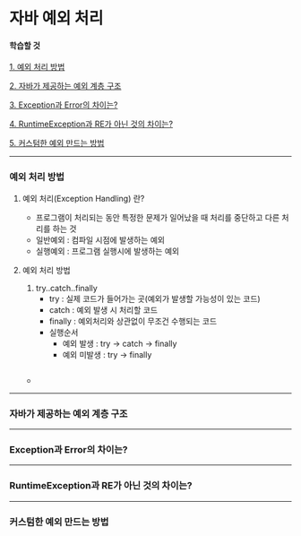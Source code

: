 # 자바 예외 처리


#### 학습할 것

[1. 예외 처리 방법](#예외-처리-방법)

[2. 자바가 제공하는 예외 계층 구조](#자바가-제공하는-예외-계층-구조)

[3. Exception과 Error의 차이는?](#Exception과-Error의-차이는)

[4. RuntimeException과 RE가 아닌 것의 차이는?](#RuntimeException과-RE가-아닌-것의-차이는)

[5. 커스텀한 예외 만드는 방법](#커스텀한-예외-만드는-방법)



---
### 예외 처리 방법
1. 예외 처리(Exception Handling) 란?
    - 프로그램이 처리되는 동안 특정한 문제가 일어났을 때 처리를 중단하고 다른 처리를 하는 것   
    - 일반예외 : 컴파일 시점에 발생하는 예외
    - 실행예외 : 프로그램 실행시에 발생하는 예외   
    
    
2. 예외 처리 방법
    1. try..catch..finally
        - try : 실제 코드가 들어가는 곳(예외가 발생할 가능성이 있는 코드)
        - catch : 예외 발생 시 처리할 코드
        - finally : 예외처리와 상관없이 무조건 수행되는 코드
        - 실행순서
            + 예외 발생 : try -> catch -> finally
            + 예외 미발생 : try -> finally
    ```java
   

    ```
    - 
---
### 자바가 제공하는 예외 계층 구조


---
### Exception과 Error의 차이는?


---
### RuntimeException과 RE가 아닌 것의 차이는?


---
### 커스텀한 예외 만드는 방법
